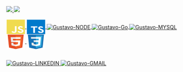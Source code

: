 <link rel="stylesheet" href="https://cdn.jsdelivr.net/gh/devicons/devicon@v2.15.1/devicon.min.css">          

<div>
  <a href="https://github.com/gustavoteixeira8">
  <img height="180em" src="https://github-readme-stats.vercel.app/api?username=gustavoteixeira8&show_icons=true&theme=dark&include_all_commits=true&count_private=true"/>
  <img height="180em" src="https://github-readme-stats.vercel.app/api/top-langs/?username=gustavoteixeira8&layout=compact&langs_count=10&theme=dark&count_private=true"/>
</div>

<div style="display: inline_block"><br>
  <img align="center" alt="Gustavo-Js" height="40" width="50" src="https://raw.githubusercontent.com/devicons/devicon/master/icons/javascript/javascript-plain.svg">
  <img align="center" alt="Gustavo-Ts" height="40" width="50" src="https://raw.githubusercontent.com/devicons/devicon/master/icons/typescript/typescript-plain.svg">
  <img  align="center" alt="Gustavo-NODE" height="40" width="50" src="https://cdn.jsdelivr.net/gh/devicons/devicon/icons/nodejs/nodejs-original-wordmark.svg" />
  <img align="center" alt="Gustavo-Go" height="40" width="50" src="https://cdn.jsdelivr.net/gh/devicons/devicon/icons/go/go-original-wordmark.svg">
    <img align="center" alt="Gustavo-MYSQL" height="40" width="50" src="https://cdn.jsdelivr.net/gh/devicons/devicon/icons/mysql/mysql-original-wordmark.svg" />
  <img align="center" alt="Gustavo-HTML" height="40" width="50" src="https://raw.githubusercontent.com/devicons/devicon/master/icons/html5/html5-original.svg">
  <img align="center" alt="Gustavo-CSS" height="40" width="50" src="https://raw.githubusercontent.com/devicons/devicon/master/icons/css3/css3-original.svg">      
</div>
  
##
  
<div>
  <a href="https://linkedin.com/in/gustavoteixeira8" target="_blank">
    <img src="https://img.shields.io/badge/LinkedIn-0077B5?style=for-the-badge&logo=linkedin&logoColor=white" alt="Gustavo-LINKEDIN">
  </a>
  
  <a href="mailto:gustavofigueiredoteixeira8@gmail.com" target="_blank">
    <img src="https://img.shields.io/badge/Gmail-D14836?style=for-the-badge&logo=gmail&logoColor=white" alt="Gustavo-GMAIL">
  </a>
</div>
 
